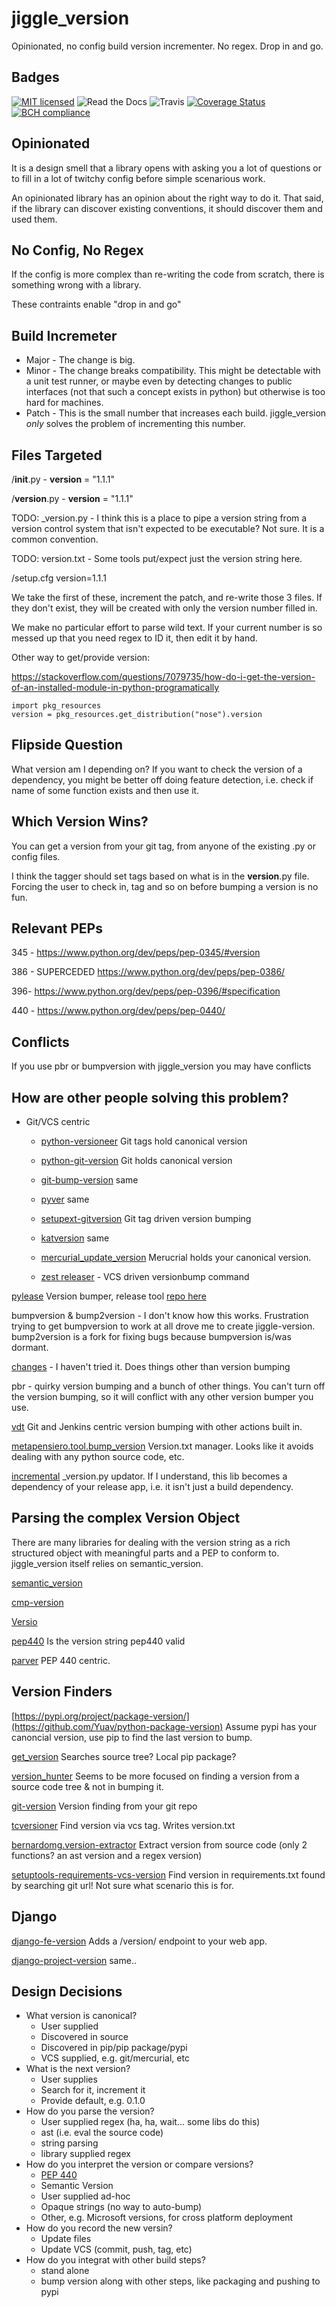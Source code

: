 # jiggle_version
Opinionated, no config build version incrementer. No regex. Drop in and go.

Badges
------
[![MIT licensed](https://img.shields.io/badge/license-MIT-blue.svg)](https://raw.githubusercontent.com/hyperium/hyper/master/LICENSE) ![Read the Docs](https://img.shields.io/readthedocs/pip.svg) ![Travis](https://travis-ci.com/matthewdeanmartin/jiggle_version.svg?branch=master) [![Coverage Status](https://coveralls.io/repos/github/matthewdeanmartin/jiggle_version/badge.svg?branch=master)](https://coveralls.io/github/matthewdeanmartin/jiggle_version?branch=master) [![BCH compliance](https://bettercodehub.com/edge/badge/matthewdeanmartin/jiggle_version?branch=master)](https://bettercodehub.com/)


Opinionated
-----------
It is a design smell that a library opens with asking you a lot of questions or to fill in a lot of twitchy config before simple scenarious work.

An opinionated library has an opinion about the right way to do it. That said, if the library can discover existing conventions, it should discover them and used them.

No Config, No Regex
-------------------
If the config is more complex than re-writing the code from scratch, there is something wrong with a library.

These contraints enable "drop in and go"

Build Incremeter
----------------
 - Major - The change is big.
 - Minor - The change breaks compatibility. This might be detectable with a unit test runner,  or maybe even by detecting
changes to public interfaces (not that such a concept exists in python) but otherwise is too hard for machines.
 - Patch - This is the small number that increases each build. jiggle_version *only* solves the problem of incrementing this
number.

Files Targeted
--------------
/__init__.py  - __version__ = "1.1.1"

/__version__.py - __version__ = "1.1.1"

TODO: _version.py - I think this is a place to pipe a version string from a version control system that isn't expected to be executable? Not sure. It is a common convention.

TODO: version.txt - Some tools put/expect just the version string here.

/setup.cfg  version=1.1.1

We take the first of these, increment the patch, and re-write those 3 files. If they don't exist, they will be created
with only the version number filled in.

We make no particular effort to parse wild text. If your current number is so messed up that you need regex to ID it,
then edit it by hand.

Other way to get/provide version:

https://stackoverflow.com/questions/7079735/how-do-i-get-the-version-of-an-installed-module-in-python-programatically

    import pkg_resources
    version = pkg_resources.get_distribution("nose").version

Flipside Question
-----------------
What version am I depending on? If you want to check the version of a dependency, you might be better off doing feature detection, i.e. check if name of some function exists and then use it.

Which Version Wins?
------------------
You can get a version from your git tag, from anyone of the existing .py or config files.

I think the tagger should set tags based on what is in the __version__.py file. Forcing the user to check in, tag
and so on before bumping a version is no fun.


Relevant PEPs
------------- 
345 - https://www.python.org/dev/peps/pep-0345/#version

386 - SUPERCEDED https://www.python.org/dev/peps/pep-0386/

396- https://www.python.org/dev/peps/pep-0396/#specification

440 - https://www.python.org/dev/peps/pep-0440/

Conflicts
--------
If you use pbr or bumpversion with jiggle_version you may have conflicts

How are other people solving this problem?
------------------------------------------

 - Git/VCS centric
    - [python-versioneer](https://github.com/warner/python-versioneer) Git tags hold canonical version

    - [python-git-version](https://github.com/aebrahim/python-git-version) Git holds canonical version

    - [git-bump-version](https://pypi.org/project/git-bump-version/) same

    - [pyver](https://pypi.org/project/pyver/) same

    - [setupext-gitversion](https://pypi.org/project/setupext-gitversion/) Git tag driven version bumping

    - [katversion](https://pypi.org/project/katversion/) same

    - [mercurial_update_version](https://pypi.org/project/mercurial_update_version/) Merucrial holds your canonical version.
    
    - [zest releaser](http://zestreleaser.readthedocs.io/en/latest/) - VCS driven versionbump command

[pylease](https://pypi.org/project/pylease/) Version bumper, release tool [repo here](https://github.com/bagrat/pylease)

bumpversion & bump2version - I don't know how this works. Frustration trying to get bumpversion to work at all drove me to create jiggle-version. bump2version is a fork for fixing bugs because bumpversion is/was dormant.

[changes](https://github.com/michaeljoseph/changes) - I haven't tried it. Does things other than version bumping


pbr - quirky version bumping and a bunch of other things. You can't turn off the version bumping, so it will conflict with any other version bumper you use.

[vdt](https://pypi.org/project/vdt.version/) Git and Jenkins centric version bumping with other actions built in.

[metapensiero.tool.bump_version](https://pypi.org/project/metapensiero.tool.bump_version/) Version.txt manager. Looks like it avoids dealing with any python source code, etc.

[incremental](https://pypi.org/project/incremental/) _version.py updator. If I understand, this lib becomes a dependency of your release app, i.e. it isn't just a build dependency.


Parsing the complex Version Object
----------------------------------
There are many libraries for dealing with the version string as a rich structured object with meaningful parts and a PEP to conform to. jiggle_version itself relies on semantic_version.

[semantic_version](https://pypi.org/project/semantic_version/)

[cmp-version](https://pypi.org/project/cmp_version/)

[Versio](https://pypi.org/project/Versio/) 

[pep440](https://pypi.org/project/pep440/) Is the version string pep440 valid

[parver](https://pypi.org/project/parver/) PEP 440 centric.


Version Finders
---------------
[https://pypi.org/project/package-version/](https://github.com/Yuav/python-package-version) Assume pypi has your canoncial version, use pip to find the last version to bump.


[get_version](https://pypi.org/project/get_version/) Searches source tree? Local pip package?

[version_hunter](https://pypi.org/project/version-hunter/) Seems to be more focused on finding a version from a source code tree & not in bumping it.

[git-version](https://pypi.org/project/git-version/) Version finding from your git repo

[tcversioner](https://pypi.org/project/tcversioner/) Find version via vcs tag. Writes version.txt

[bernardomg.version-extractor](https://pypi.org/project/bernardomg.version-extractor/) Extract version from source code (only 2 functions? an ast version and a regex version)

[setuptools-requirements-vcs-version](https://github.com/danielbrownridge/setuptools-requirements-vcs-version) Find version in requirements.txt found by searching git url! Not sure what scenario this is for.



Django
------
[django-fe-version](https://pypi.org/project/django-fe-version/) Adds a /version/ endpoint to your web app.

[django-project-version](https://pypi.org/project/django-project-version/) same..


Design Decisions
----------------
- What version is canonical? 
    - User supplied 
    - Discovered in source
    - Discovered in pip/pip package/pypi
    - VCS supplied, e.g. git/mercurial, etc
- What is the next version?
    - User supplies
    - Search for it, increment it
    - Provide default, e.g. 0.1.0
- How do you parse the version?
    - User supplied regex (ha, ha, wait... some libs do this)
    - ast (i.e. eval the source code)
    - string parsing
    - library supplied regex
- How do you interpret the version or compare versions?
    - [PEP 440](https://www.python.org/dev/peps/pep-0440/)
    - Semantic Version
    - User supplied ad-hoc 
    - Opaque strings (no way to auto-bump)
    - Other, e.g. Microsoft versions, for cross platform deployment
- How do you record the new versin?
    - Update files
    - Update VCS (commit, push, tag, etc)
- How do you integrat with other build steps?
    - stand alone
    - bump version along with other steps, like packaging and pushing to pypi

    

